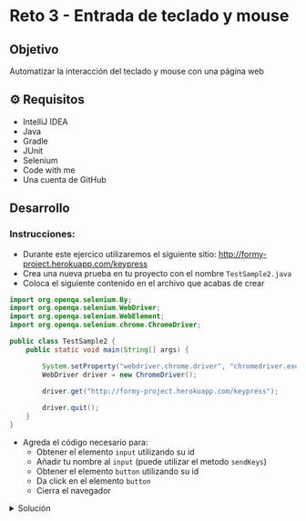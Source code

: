 # Reto 3 - Entrada de teclado y mouse


## Objetivo

Automatizar la interacción del teclado y mouse con una página web

## ⚙ Requisitos

- IntelliJ IDEA
- Java
- Gradle
- JUnit
- Selenium
- Code with me
- Una cuenta de GitHub

## Desarrollo

### Instrucciones:

- Durante este ejercico utilizaremos el siguiente sitio: http://formy-project.herokuapp.com/keypress
- Crea una nueva prueba en tu proyecto con el nombre `TestSample2.java`
- Coloca el siguiente contenido en el archivo que acabas de crear

```java
import org.openqa.selenium.By;
import org.openqa.selenium.WebDriver;
import org.openqa.selenium.WebElement;
import org.openqa.selenium.chrome.ChromeDriver;

public class TestSample2 {
    public static void main(String[] args) {

        System.setProperty("webdriver.chrome.driver", "chromedriver.exe");
        WebDriver driver = new ChromeDriver();

        driver.get("http://formy-project.herokuapp.com/keypress");
         
        driver.quit();
    }
}

```

- Agreda el código necesario para:
  - Obtener el elemento `input` utilizando su id
  - Añadir tu nombre al `input` (puede utilizar el metodo `sendKeys`)
  - Obtener el elemento `button` utilizando su id
  - Da click en el elemento `button`
  - Cierra el navegador

<details>
  <summary>Solución</summary>

`TestSample2.java`
```java
import org.openqa.selenium.By;
import org.openqa.selenium.WebDriver;
import org.openqa.selenium.WebElement;
import org.openqa.selenium.chrome.ChromeDriver;

public class TestSample2 {
    public static void main(String[] args) {

        System.setProperty("webdriver.chrome.driver", "chromedriver.exe");
        WebDriver driver = new ChromeDriver();

        driver.get("http://formy-project.herokuapp.com/keypress");

        WebElement name = driver.findElement(By.id("name"));
        name.click();
        name.sendKeys("Bedu");

        WebElement button = driver.findElement(By.id("button"));
        button.click();

        driver.quit();
    }
}
```


</details>
